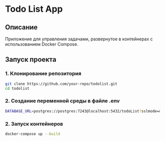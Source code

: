 # Todo List App

## Описание

Приложение для управления задачами, развернутое в контейнерах с использованием Docker Compose.

## Запуск проекта

### 1. Клонирование репозитория

```sh
git clone https://github.com/your-repo/todolist.git
cd todolist
```
### 2. Создание переменной среды в файле .env

```sh
DATABASE_URL=postgres://postgres:7243@localhost:5432/todoList?sslmode=disable
```

### 2. Запуск контейнеров

```sh
docker-compose up --build
```


